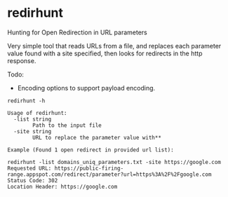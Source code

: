 # redirhunt
Hunting for Open Redirection in URL parameters

Very simple tool that reads URLs from a file, and replaces each parameter value found with a site specified, then looks for redirects in the http response.

Todo:
- Encoding options to support payload encoding.



```
redirhunt -h

Usage of redirhunt:
  -list string
    	Path to the input file
  -site string
    	URL to replace the parameter value with**

Example (Found 1 open redirect in provided url list):

redirhunt -list domains_uniq_parameters.txt -site https://google.com
Requested URL: https://public-firing-range.appspot.com/redirect/parameter?url=https%3A%2F%2Fgoogle.com
Status Code: 302
Location Header: https://google.com


```

